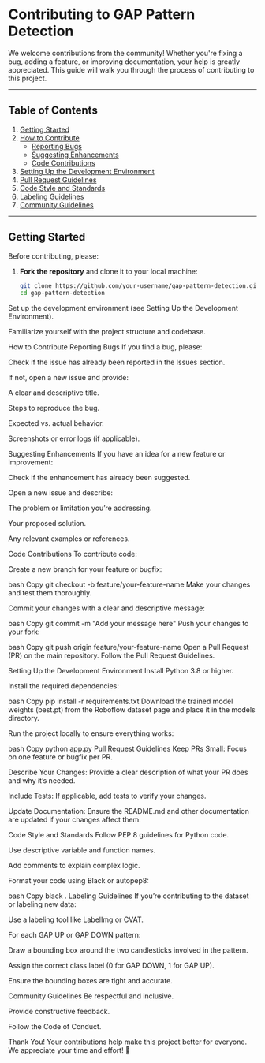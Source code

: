 # **Contributing to GAP Pattern Detection**

We welcome contributions from the community! Whether you're fixing a bug, adding a feature, or improving documentation, your help is greatly appreciated. This guide will walk you through the process of contributing to this project.

---

## **Table of Contents**
1. [Getting Started](#getting-started)
2. [How to Contribute](#how-to-contribute)
   - [Reporting Bugs](#reporting-bugs)
   - [Suggesting Enhancements](#suggesting-enhancements)
   - [Code Contributions](#code-contributions)
3. [Setting Up the Development Environment](#setting-up-the-development-environment)
4. [Pull Request Guidelines](#pull-request-guidelines)
5. [Code Style and Standards](#code-style-and-standards)
6. [Labeling Guidelines](#labeling-guidelines)
7. [Community Guidelines](#community-guidelines)

---

## **Getting Started**
Before contributing, please:
1. **Fork the repository** and clone it to your local machine:
   ```bash
   git clone https://github.com/your-username/gap-pattern-detection.git
   cd gap-pattern-detection
   ```
Set up the development environment (see Setting Up the Development Environment).

Familiarize yourself with the project structure and codebase.

How to Contribute
Reporting Bugs
If you find a bug, please:

Check if the issue has already been reported in the Issues section.

If not, open a new issue and provide:

A clear and descriptive title.

Steps to reproduce the bug.

Expected vs. actual behavior.

Screenshots or error logs (if applicable).

Suggesting Enhancements
If you have an idea for a new feature or improvement:

Check if the enhancement has already been suggested.

Open a new issue and describe:

The problem or limitation you’re addressing.

Your proposed solution.

Any relevant examples or references.

Code Contributions
To contribute code:

Create a new branch for your feature or bugfix:

bash
Copy
git checkout -b feature/your-feature-name
Make your changes and test them thoroughly.

Commit your changes with a clear and descriptive message:

bash
Copy
git commit -m "Add your message here"
Push your changes to your fork:

bash
Copy
git push origin feature/your-feature-name
Open a Pull Request (PR) on the main repository. Follow the Pull Request Guidelines.

Setting Up the Development Environment
Install Python 3.8 or higher.

Install the required dependencies:

bash
Copy
pip install -r requirements.txt
Download the trained model weights (best.pt) from the Roboflow dataset page and place it in the models directory.

Run the project locally to ensure everything works:

bash
Copy
python app.py
Pull Request Guidelines
Keep PRs Small: Focus on one feature or bugfix per PR.

Describe Your Changes: Provide a clear description of what your PR does and why it’s needed.

Include Tests: If applicable, add tests to verify your changes.

Update Documentation: Ensure the README.md and other documentation are updated if your changes affect them.

Code Style and Standards
Follow PEP 8 guidelines for Python code.

Use descriptive variable and function names.

Add comments to explain complex logic.

Format your code using Black or autopep8:

bash
Copy
black .
Labeling Guidelines
If you’re contributing to the dataset or labeling new data:

Use a labeling tool like LabelImg or CVAT.

For each GAP UP or GAP DOWN pattern:

Draw a bounding box around the two candlesticks involved in the pattern.

Assign the correct class label (0 for GAP DOWN, 1 for GAP UP).

Ensure the bounding boxes are tight and accurate.

Community Guidelines
Be respectful and inclusive.

Provide constructive feedback.

Follow the Code of Conduct.

Thank You!
Your contributions help make this project better for everyone. We appreciate your time and effort! 🚀